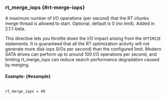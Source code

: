 ### rt_merge_iops {#rt-merge-iops}

A maximum number of I/O operations (per second) that the RT chunks merge thread is allowed to start. Optional, default is 0 (no limit). Added in 2.1.1-beta.

This directive lets you throttle down the I/O impact arising from the `OPTIMIZE` statements. It is guaranteed that all the RT optimization activity will not generate more disk iops (I/Os per second) than the configured limit. Modern SATA drives can perform up to around 100 I/O operations per second, and limiting rt_merge_iops can reduce search performance degradation caused by merging.

#### Example: {#example}

```

rt_merge_iops = 40

```